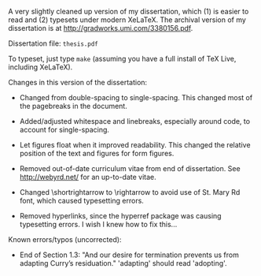 A very slightly cleaned up version of my dissertation, which (1) is easier to read and (2) typesets under modern XeLaTeX.  The archival version of my dissertation is at http://gradworks.umi.com/3380156.pdf.


Dissertation file: `thesis.pdf`

To typeset, just type `make` (assuming you have a full install of TeX Live, including XeLaTeX).


Changes in this version of the dissertation:

* Changed from double-spacing to single-spacing.  This changed most of the pagebreaks in the document.

* Added/adjusted whitespace and linebreaks, especially around code, to account for single-spacing.

* Let figures float when it improved readability.  This changed the relative position of the text and figures for form figures.

* Removed out-of-date curriculum vitae from end of dissertation.  See http://webyrd.net/ for an up-to-date vitae.

* Changed \shortrightarrow to \rightarrow to avoid use of St. Mary Rd font, which caused typesetting errors.

* Removed hyperlinks, since the hyperref package was causing typesetting errors.  I wish I knew how to fix this...


Known errors/typos (uncorrected):

* End of Section 1.3: "And our desire for termination prevents us from adapting Curry’s residuation."  'adapting' should read 'adopting'.
